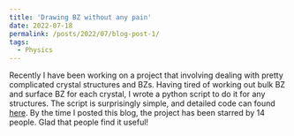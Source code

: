 ```yaml
---
title: 'Drawing BZ without any pain'
date: 2022-07-18
permalink: /posts/2022/07/blog-post-1/
tags:
  - Physics
---
```


Recently I have been working on a project that involving dealing with pretty complicated crystal structures and BZs. Having tired of working out bulk BZ and surface BZ for each crystal, I wrote a python script to do it for any structures. The script is surprisingly simple, and detailed code can found [here](https://github.com/Zijia-Cheng/DrawBZ). By the time I posted this blog, the project has been starred by 14 people. Glad that people find it useful!

